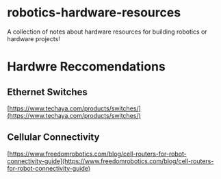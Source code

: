 # robotics-hardware-resources
A collection of notes about hardware resources for building robotics or hardware projects!


# Hardwre Reccomendations
## Ethernet Switches
[https://www.techaya.com/products/switches/](https://www.techaya.com/products/switches/)

## Cellular Connectivity
[https://www.freedomrobotics.com/blog/cell-routers-for-robot-connectivity-guide](https://www.freedomrobotics.com/blog/cell-routers-for-robot-connectivity-guide)
